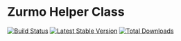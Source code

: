 Zurmo Helper Class
==================

[![Build Status](https://travis-ci.org/AXZM/zurmo-helper-class.png?branch=master)](https://travis-ci.org/AXZM/zurmo-helper-class)
[![Latest Stable Version](https://poser.pugx.org/AXZM/zurmo-helper-class/v/stable.png)](https://packagist.org/packages/AXZM/zurmo-helper-class)
[![Total Downloads](https://poser.pugx.org/AXZM/zurmo-helper-class/downloads.png)](https://packagist.org/packages/AXZM/zurmo-helper-class)